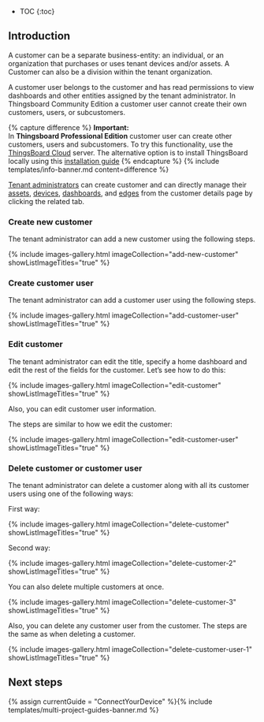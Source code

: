
* TOC
{:toc}

## Introduction

A customer can be a separate business-entity: an individual, or an organization that purchases or uses tenant devices and/or assets. 
A Customer can also be a division within the tenant organization.

A customer user belongs to the customer and has read permissions to view dashboards and other entities assigned by the tenant administrator.
In Thingsboard Community Edition a customer user cannot create their own customers, users, or subcustomers.

{% capture difference %}
**Important:**
<br>
In **Thingsboard Professional Edition** customer user can create other customers, users and subcustomers.
To try this functionality, use the [ThingsBoard Cloud](https://thingsboard.cloud/signup) server.
The alternative option is to install ThingsBoard locally using this [installation guide](/docs/user-guide/install/pe/installation-options/)
{% endcapture %}
{% include templates/info-banner.md content=difference %}

[Tenant administrators](/docs/{{docsPrefix}}user-guide/ui/tenants/) can create customer and can directly manage their [assets](/docs/{{docsPrefix}}user-guide/ui/assets/), [devices](/docs/{{docsPrefix}}user-guide/ui/devices/),
[dashboards](/docs/{{docsPrefix}}user-guide/dashboards/), and [edges](/docs/edge/) from the customer details page by clicking the related tab.

### Create new customer

The tenant administrator can add a new customer using the following steps.

{% include images-gallery.html imageCollection="add-new-customer" showListImageTitles="true" %}

### Create customer user

The tenant administrator can add a customer user using the following steps.

{% include images-gallery.html imageCollection="add-customer-user" showListImageTitles="true" %}

### Edit customer

The tenant administrator can edit the title, specify a home dashboard and edit the rest of the fields for the customer. 
Let’s see how to do this:

{% include images-gallery.html imageCollection="edit-customer" showListImageTitles="true" %}

Also, you can edit customer user information.

The steps are similar to how we edit the customer:

{% include images-gallery.html imageCollection="edit-customer-user" showListImageTitles="true" %}

### Delete customer or customer user

The tenant administrator can delete a customer along with all its customer users using one of the following ways:

First way:

{% include images-gallery.html imageCollection="delete-customer" showListImageTitles="true" %}

Second way:

{% include images-gallery.html imageCollection="delete-customer-2" showListImageTitles="true" %}

You can also delete multiple customers at once.

{% include images-gallery.html imageCollection="delete-customer-3" showListImageTitles="true" %}

Also, you can delete any customer user from the customer. The steps are the same as when deleting a customer.

{% include images-gallery.html imageCollection="delete-customer-user-1" showListImageTitles="true" %}

## Next steps

{% assign currentGuide = "ConnectYourDevice" %}{% include templates/multi-project-guides-banner.md %}
